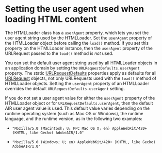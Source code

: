 # Setting the user agent used when loading HTML content

The HTMLLoader class has a `userAgent` property, which lets you set the user
agent string used by the HTMLLoader. Set the `userAgent` property of the
HTMLLoader object before calling the `load()` method. If you set this property
on the HTMLLoader instance, then the `userAgent` property of the URLRequest
passed to the `load()` method is _not_ used.

You can set the default user agent string used by all HTMLLoader objects in an
application domain by setting the `URLRequestDefaults.userAgent` property. The
static
[URLRequestDefaults](https://airsdk.dev/reference/actionscript/3.0/flash/net/URLRequestDefaults.html)
properties apply as defaults for all
[URLRequest](https://airsdk.dev/reference/actionscript/3.0/flash/net/URLRequest.html)
objects, not only URLRequests used with the `load()` method of HTMLLoader
objects. Setting the `userAgent` property of an HTMLLoader overrides the default
`URLRequestDefaults.userAgent` setting.

If you do not set a user agent value for either the `userAgent` property of the
HTMLLoader object or for `URLRequestDefaults.userAgent`, then the default AIR
user agent value is used. This default value varies depending on the runtime
operating system (such as Mac OS or Windows), the runtime language, and the
runtime version, as in the following two examples:

- `"Mozilla/5.0 (Macintosh; U; PPC Mac OS X; en) AppleWebKit/420+ (KHTML, like Gecko) AdobeAIR/1.0"`

- `"Mozilla/5.0 (Windows; U; en) AppleWebKit/420+ (KHTML, like Gecko) AdobeAIR/1.0"`
